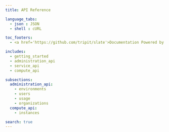 ```yaml
---
title: API Reference

language_tabs:
  - json : JSON
  - shell : cURL

toc_footers:
  - <a href='https://github.com/tripit/slate'>Documentation Powered by Slate</a>

includes:
  - getting_started
  - administration_api
  - service_api
  - compute_api

subsections:
  administration_api:
    - environments
    - users
    - usage
    - organizations
  compute_api:
    - instances

search: true
---
```

